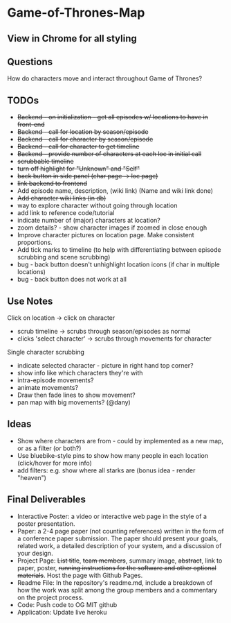 # Game-of-Thrones-Map

## View in Chrome for all styling

## Questions
How do characters move and interact throughout Game of Thrones?

## TODOs
- ~~Backend - on initialization - get all episodes w/ locations to have in front-end~~
- ~~Backend - call for location by season/episode~~
- ~~Backend - call for character by season/episode~~
- ~~Backend - call for character to get timeline~~
- ~~Backend - provide number of characters at each loc in initial call~~
- ~~scrubbable timeline~~
- ~~turn off highlight for "Unknown" and "Self"~~
- ~~back button in side panel (char page -> loc page)~~
- ~~link backend to frontend~~
- Add episode name, description, (wiki link) (Name and wiki link done)
- ~~Add character wiki links (in db)~~
- way to explore character without going through location
- add link to reference code/tutorial
- indicate number of (major) characters at location?
- zoom details? - show character images if zoomed in close enough
- Improve character pictures on location page. Make consistent proportions.
- Add tick marks to timeline (to help with differentiating between episode scrubbing and scene scrubbing)
- bug - back button doesn't unhighlight location icons (if char in multiple locations)
- bug - back button does not work at all

## Use Notes
Click on location -> click on character
- scrub timeline -> scrubs through season/episodes as normal
- clicks 'select character' -> scrubs through movements for character

Single character scrubbing
- indicate selected character - picture in right hand top corner?
- show info like which characters they're with
- intra-episode movements?
- animate movements?
- Draw then fade lines to show movement?
- pan map with big movements? (@dany)

## Ideas
- Show where characters are from - could by implemented as a new map, or as a filter (or both?)
- Use bluebike-style pins to show how many people in each location (click/hover for more info)
- add filters: e.g. show where all starks are (bonus idea - render "heaven")


## Final Deliverables
- Interactive Poster: a video or interactive web page in the style of a poster presentation.
- Paper: a 2-4 page paper (not counting references) written in the form of a conference paper submission. The paper should present your goals, related work, a detailed description of your system, and a discussion of your design.
- Project Page: ~~List title~~, ~~team members~~, summary image, ~~abstract~~, link to paper, poster, ~~running instructions for the software and other optional materials~~. Host the page with Github Pages.
- Readme File: In the repository's readme.md, include a breakdown of how the work was split among the group members and a commentary on the project process.
- Code: Push code to OG MIT github
- Application: Update live heroku
